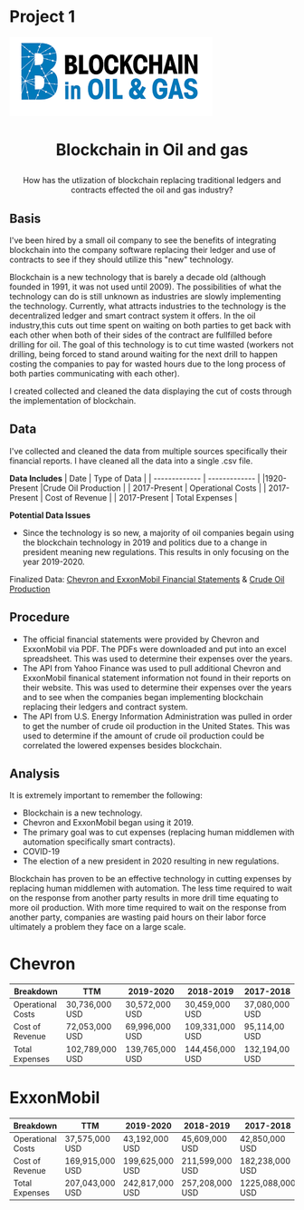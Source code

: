 # Project 1

![HeaderPicture](BlockchainHeader.png)

# <p align="center"> Blockchain in Oil and gas </p>
  <p align="center"> How has the utlization of blockchain replacing traditional ledgers and contracts effected the oil and gas industry? </p>
  
## Basis
I've been hired by a small oil company to see the benefits of integrating blockchain into the company software replacing their ledger and use of contracts to see if they should utilize this "new" technology.

Blockchain is a new technology that is barely a decade old (although founded in 1991, it was not used until 2009). The possibilities of what the technology can do is still unknown as industries are slowly implementing the technology. Currently, what attracts industries to the technology is the decentralized ledger and smart contract system it offers. In the oil industry,this cuts out time spent on waiting on both parties to get back with each other when both of their sides of the contract are fullfilled before drilling for oil. The goal of this technology is to cut time wasted (workers not drilling, being forced to stand around waiting for the next drill to happen costing the companies to pay for wasted hours due to the long process of both parties communicating with each other).

I created collected and cleaned the data displaying the cut of costs through the implementation of blockchain.

## Data

I've collected and cleaned the data from multiple sources specifically their financial reports. I have cleaned all the data into a single .csv file.

**Data Includes**
| Date  | Type of Data  |
| ------------- | ------------- |
|1920-Present |Crude Oil Production |
| 2017-Present |  Operational Costs  |
| 2017-Present | Cost of Revenue  |
| 2017-Present | Total Expenses |

**Potential Data Issues**

* Since the technology is so new, a majority of oil companies begain using the blockchain technology in 2019 and politics due to a change in president meaning new regulations. This results in only focusing on the year 2019-2020.


Finalized Data: [Chevron and ExxonMobil Financial Statements](Finalized_Data.csv) &
                [Crude Oil Production](Crude_Oil_Production.csv)

## Procedure

* The official financial statements were provided by Chevron and ExxonMobil via PDF. The PDFs were downloaded and put into an excel spreadsheet. This was used to determine their expenses over the years.
* The API from Yahoo Finance was used to pull additional Chevron and ExxonMobil finanical statement information not found in their reports on their website. This was used to determine their expenses over the years and to see when the companies began implementing blockchain replacing their ledgers and contract system.
* The API from U.S. Energy Information Administration was pulled in order to get the number of crude oil production in the United States. This was used to determine if the amount of crude oil production could be correlated the lowered expenses besides blockchain.

## Analysis

It is extremely important to remember the following:
* Blockchain is a new technology.
* Chevron and ExxonMobil began using it 2019.
* The primary goal was to cut expenses (replacing human middlemen with automation specifically smart contracts).
* COVID-19
* The election of a new president in 2020 resulting in new regulations.

Blockchain has proven to be an effective technology in cutting expenses by replacing human middlemen with automation. The less time required to wait on the response from another party results in more drill time equating to more oil production. With more time required to wait on the response from another party, companies are wasting paid hours on their labor force ultimately a problem they face on a large scale. 

# Chevron
| Breakdown  | TTM | 2019-2020 | 2018-2019 | 2017-2018 |
| ------------- | ------------- |---| --- | --- | 
|Operational Costs| 30,736,000 USD |30,572,000 USD |30,459,000 USD |37,080,000 USD |
|Cost of Revenue | 72,053,000 USD | 69,996,000 USD | 109,331,000 USD |95,114,00 USD |
|Total Expenses | 102,789,000 USD |139,765,000 USD |144,456,000 USD | 132,194,00 USD |

# ExxonMobil
| Breakdown  | TTM | 2019-2020 | 2018-2019 | 2017-2018 |
| ------------- | ------------- |---| --- | --- | 
|Operational Costs| 37,575,000 USD |43,192,000 USD |45,609,000 USD |42,850,000 USD |
|Cost of Revenue | 169,915,000 USD | 199,625,000 USD | 211,599,000 USD |182,238,000 USD |
|Total Expenses | 207,043,000 USD |242,817,000 USD |257,208,000 USD | 1225,088,000 USD |
